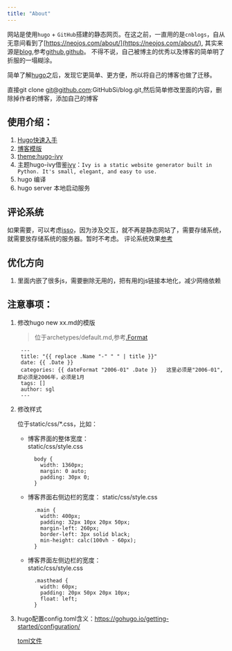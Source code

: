```yaml
---
title: "About"
---
```

网站是使用`hugo` + `GitHub`搭建的静态网页。在这之前，一直用的是`cnblogs`，自从无意间看到了[https://neojos.com/about/](https://neojos.com/about/),
其实来源是[blog](https://yihui.name/cn/about/),参考[github](https://github.com/rbind/yihui),[github](https://github.com/rstudio/blogdown)。
不得不说，自己被博主的优秀以及博客的简单明了折服的一塌糊涂。

简单了解[hugo](http://gohugo.io/getting-started/)之后，发现它更简单、更方便，所以将自己的博客也做了迁移。

直接git clone git@github.com:GitHubSi/blog.git,然后简单修改里面的内容，删除掉作者的博客，添加自己的博客

使用介绍：
----
1. [Hugo快速入手](https://www.gohugo.org/)
1. [博客模版](https://github.com/GitHubSi/blog)
1. [theme:hugo-ivy](https://github.com/yihui/hugo-ivy)
1. 主题hugo-ivy借鉴[ivy](https://github.com/dmulholl/ivy)：`Ivy is a static website generator built in Python. It's small, elegant, and easy to use.`
1. hugo 编译
2. hugo server 本地启动服务

评论系统
----
如果需要，可以考虑[isso](https://posativ.org/isso/)，因为涉及交互，就不再是静态网站了，需要存储系统，就需要放存储系统的服务器。暂时不考虑。
评论系统效果[参考](https://lowentropy.me/flight-rules/20181130-%E4%BD%BF%E7%94%A8pandoc%E5%92%8Ckatex%E4%B8%BAhugo%E6%B7%BB%E5%8A%A0latex%E6%94%AF%E6%8C%81/)

优化方向
----
1. 里面内嵌了很多js，需要删除无用的，把有用的js链接本地化，减少网络依赖

注意事项：
---
1. 修改hugo new xx.md的模版

    >位于archetypes/default.md,参考[.Format](https://gohugo.io/functions/format/)
    
        ---
        title: "{{ replace .Name "-" " " | title }}"
        date: {{ .Date }}
        categories: {{ dateFormat "2006-01" .Date }}   这里必须是"2006-01",即必须是2006年，必须是1月
        tags: []
        author: sgl
        ---


2. 修改样式

    位于static/css/*.css，比如：
    + 博客界面的整体宽度：        
        static/css/style.css
                
            body {
              width: 1360px;
              margin: 0 auto;
              padding: 30px 0;
            }
    + 博客界面右侧边栏的宽度：
        static/css/style.css
    
            .main {
              width: 400px;
              padding: 32px 10px 20px 50px;
              margin-left: 260px;
              border-left: 3px solid black;
              min-height: calc(100vh - 60px);
            }
        
    + 博客界面左侧边栏的宽度：        
        static/css/style.css    
                      
            .masthead {
              width: 60px;
              padding: 20px 50px 20px 10px;
              float: left;
            }
3. hugo配置config.toml含义：https://gohugo.io/getting-started/configuration/
    
    [toml文件](https://github.com/toml-lang/toml)        
